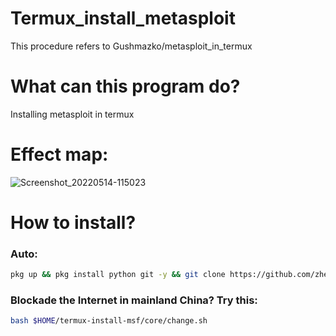 # Termux_install_metasploit
This procedure refers to Gushmazko/metasploit_in_termux
# What can this program do? 
Installing metasploit in termux

# Effect map: 
![Screenshot_20220514-115023](https://user-images.githubusercontent.com/95407088/168409710-6d8dfe07-4af8-43e9-8f90-7763bf2850b8.jpg)

# How to install? 
### Auto:
```bash
pkg up && pkg install python git -y && git clone https://github.com/zhengyo/termux-install-msf.git && cd termux-install-msf && python install_msf.py
```
### Blockade the Internet in mainland China? Try this: 
```bash
bash $HOME/termux-install-msf/core/change.sh
```

